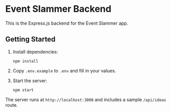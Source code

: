 # Event Slammer Backend

This is the Express.js backend for the Event Slammer app.

## Getting Started

1. Install dependencies:
   ```
   npm install
   ```

2. Copy `.env.example` to `.env` and fill in your values.

3. Start the server:
   ```
   npm start
   ```

The server runs at `http://localhost:3000` and includes a sample `/api/ideas` route.

